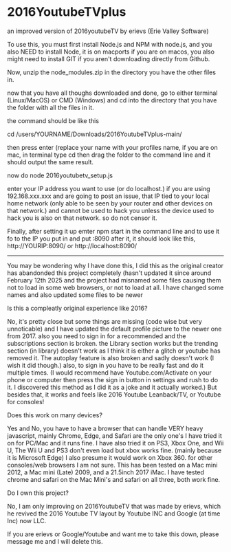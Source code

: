 # 2016YoutubeTVplus
an improved version of 2016youtubeTV by erievs (Erie Valley Software)


To use this, you must first install Node.js and NPM with node.js, and you also NEED to install Node, it is on macports if you are on macos, you also might need to install GIT if you aren't downloading directly from Github.

Now, unzip the node_modules.zip in the directory you have the other files in.

now that you have all thoughs downloaded and done, go to either terminal (Linux/MacOS) or CMD (Windows) and cd into the directory that you have the folder with all the files in it.

the command should be like this

cd /users/YOURNAME/Downloads/2016YoutubeTVplus-main/

then press enter (replace your name with your profiles name, if you are on mac, in terminal type cd then drag the folder to the command line and it should output the same result.

now do node 2016youtubetv_setup.js

enter your IP address you want to use (or do localhost.) if you are using 192.168.xxx.xxx and are going to post an issue, that IP tied to your local home network (only able to be seen by your router and other devices on that network.) and cannot be used to hack you unless the device used to hack you is also on that network. so do not censor it.

Finally, after setting it up emter npm start in the command line and to use it fo to the IP you put in and put :8090 after it, it should look like this, http://YOURIP:8090/ or http://localhost:8090/

---------------------------------------------------------------------------------------------------------------------

You may be wondering why I have done this, I did this as the original creator has abandonded this project completely (hasn't updated it since around February 12th 2025 and the project had misnamed some files causing them not to load in some web browsers, or not to load at all. I have changed some names and also updated some files to be newer

Is this a compleatly original experience like 2016?

No, it's pretty close but some things are missing (code wise but very unnoticable) and I have updated the default profile picture to the newer one from 2017. also you need to sign in for a recommended and the subscriptions section is broken. the Library section works but the trending section (in library) doesn't work as I think it is either a glitch or youtube has removed it. The autoplay feature is also broken and sadly doesn't work (I wish it did though.) also, to sign in you have to be really fast and do it multiple times. (I would recommend have Youtube.com/Activate on your phone or computer then press the sign in button in settings and rush to do it. I discovered this method as I did it as a joke and it actually worked.) But besides that, it works and feels like 2016 Youtube Leanback/TV, or Youtube for consoles!

Does this work on many devices?

Yes and No, you have to have a browser that can handle VERY heavy javascript, mainly Chrome, Edge, and Safari are the only one's I have tried it on for PC/Mac and it runs fine. I have also tried it on PS3, Xbox One, and Wii U, The Wii U and PS3 don't even load but xbox works fine. (mainly because it is Microsoft Edge) I also presume it would work on Xbox 360. for other consoles/web browsers I am not sure. This has been tested on a Mac mini 2012, a Mac mini (Late) 2009, and a 21.5inch 2017 iMac. I have tested chrome and safari on the Mac Mini's and safari on all three, both work fine.

Do I own this project?

No, I am only improving on 2016YoutubeTV that was made by erievs, which he revived the 2016 Youtube TV layout by Youtube INC and Google (at time Inc) now LLC.

If you are erievs or Google/Youtube and want me to take this down, please message me and I will delete this.
